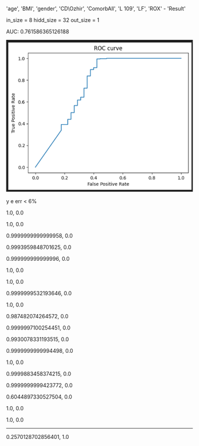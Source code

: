 'age', 'BMI', 'gender', 'CD\\Ozhir', 'ComorbAll', 'L 109', 'LF', 'ROX' - 'Result'

in_size = 8
hidd_size = 32
out_size = 1

AUC:  0.761586365126188

![ROC](image1.png)

y   e   err < 6%

1.0, 0.0

1.0, 0.0

0.9999999999999958, 0.0

0.9993959848701625, 0.0

0.999999999999996, 0.0

1.0, 0.0

1.0, 0.0

0.9999999532193646, 0.0

1.0, 0.0

0.987482074264572, 0.0

0.9999997100254451, 0.0

0.9930078331193515, 0.0

0.9999999999994498, 0.0

1.0, 0.0

0.9999883458374215, 0.0

0.9999999999423772, 0.0

0.6044897330527504, 0.0

1.0, 0.0

1.0, 0.0

---

0.2570128702856401, 1.0